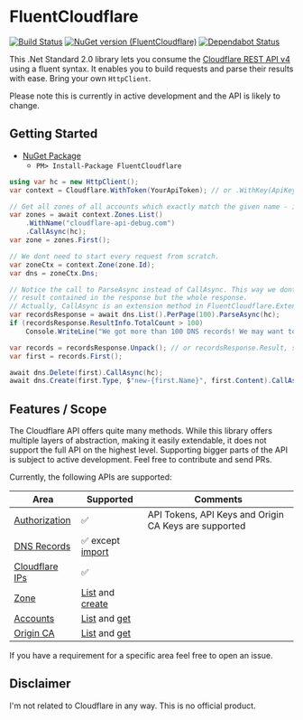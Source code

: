 # FluentCloudflare

[![Build Status](https://dev.azure.com/georg-jung/FluentCloudflare/_apis/build/status/georg-jung.FluentCloudflare?branchName=master)](https://dev.azure.com/georg-jung/FluentCloudflare/_build/latest?definitionId=4&branchName=master)
[![NuGet version (FluentCloudflare)](https://img.shields.io/nuget/v/FluentCloudflare.svg?style=flat)](https://www.nuget.org/packages/FluentCloudflare/)
[![Dependabot Status](https://api.dependabot.com/badges/status?host=github&repo=georg-jung/FluentCloudflare)](https://dependabot.com)


This .Net Standard 2.0 library lets you consume the [Cloudflare REST API v4](https://api.cloudflare.com/) using a fluent syntax. It enables you to build requests and parse their results with ease. Bring your own `HttpClient`.

Please note this is currently in active development and the API is likely to change.

## Getting Started

* [NuGet Package](https://www.nuget.org/packages/FluentCloudflare/)
  * `PM> Install-Package FluentCloudflare`

```c#
using var hc = new HttpClient();
var context = Cloudflare.WithToken(YourApiToken); // or .WithKey(ApiKey, "you@example.com");

// Get all zones of all accounts which exactly match the given name - in this case exactly one.
var zones = await context.Zones.List()
    .WithName("cloudflare-api-debug.com")
    .CallAsync(hc);
var zone = zones.First();

// We dont need to start every request from scratch.
var zoneCtx = context.Zone(zone.Id);
var dns = zoneCtx.Dns;

// Notice the call to ParseAsync instead of CallAsync. This way we dont get the
// result contained in the response but the whole response.
// Actually, CallAsync is an extension method in FluentCloudflare.Extensions which uses ParseAsync internally.
var recordsResponse = await dns.List().PerPage(100).ParseAsync(hc);
if (recordsResponse.ResultInfo.TotalCount > 100)
    Console.WriteLine("We got more than 100 DNS records! We may want to get more of them using paging...");

var records = recordsResponse.Unpack(); // or recordsResponse.Result, skipping validation of the call's success
var first = records.First();

await dns.Delete(first).CallAsync(hc);
await dns.Create(first.Type, $"new-{first.Name}", first.Content).CallAsync(hc);
```

## Features / Scope

The Cloudflare API offers quite many methods. While this library offers multiple layers of abstraction, making it easily extendable, it does not support the full API on the highest level. Supporting bigger parts of the API is subject to active development. Feel free to contribute and send PRs.

Currently, the following APIs are supported:

| Area          | Supported     | Comments |
| ------------- | ------------- | -------- |
| [Authorization](https://api.cloudflare.com/#getting-started-requests) | :white_check_mark: | API Tokens, API Keys and Origin CA Keys are supported |
| [DNS Records](https://api.cloudflare.com/#dns-records-for-a-zone-properties) | :white_check_mark: except [import](https://api.cloudflare.com/#dns-records-for-a-zone-import-dns-records) |
| [Cloudflare IPs](https://api.cloudflare.com/#cloudflare-ips-properties) | :white_check_mark: |
| [Zone](https://api.cloudflare.com/#zone-properties) | [List](https://api.cloudflare.com/#zone-list-zones) and [create](https://api.cloudflare.com/#zone-create-zone)
| [Accounts](https://api.cloudflare.com/#accounts-properties) | [List](https://api.cloudflare.com/#accounts-list-accounts) and [get](https://api.cloudflare.com/#accounts-account-details)
| [Origin CA](https://api.cloudflare.com/#origin-ca-properties) | [List](https://api.cloudflare.com/#origin-ca-list-certificates) and [get](https://api.cloudflare.com/#origin-ca-get-certificate)

If you have a requirement for a specific area feel free to open an issue.

## Disclaimer

I'm not related to Cloudflare in any way. This is no official product. 